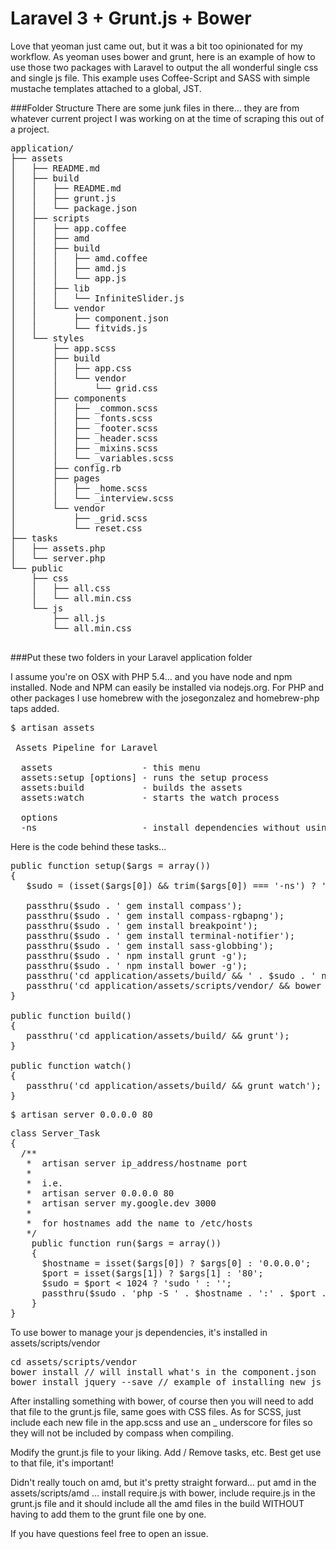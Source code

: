 Laravel 3 + Grunt.js + Bower
=============================================

Love that yeoman just came out, but it was a bit too opinionated for my workflow. As yeoman uses bower and grunt, here is an example of how to use those two packages with Laravel to output the all wonderful single css and single js file. This example uses Coffee-Script and SASS with simple mustache templates attached to a global, JST.

###Folder Structure
There are some junk files in there… they are from whatever current project I was working on at the time of scraping this out of a project.
<pre>
application/
├── assets
│   ├── README.md
│   ├── build
│   │   ├── README.md
│   │   ├── grunt.js
│   │   └── package.json
│   ├── scripts
│   │   ├── app.coffee
│   │   ├── amd
│   │   ├── build
│   │   │   ├── amd.coffee
│   │   │   ├── amd.js
│   │   │   └── app.js
│   │   ├── lib
│   │   │   └── InfiniteSlider.js
│   │   └── vendor
│   │       ├── component.json
│   │       └── fitvids.js
│   └── styles
│       ├── app.scss
│       ├── build
│       │   ├── app.css
│       │   └── vendor
│       │       └── grid.css
│       ├── components
│       │   ├── _common.scss
│       │   ├── _fonts.scss
│       │   ├── _footer.scss
│       │   ├── _header.scss
│       │   ├── _mixins.scss
│       │   └── _variables.scss
│       ├── config.rb
│       ├── pages
│       │   ├── _home.scss
│       │   └── _interview.scss
│       └── vendor
│           ├── _grid.scss
│           └── reset.css
├── tasks
│   ├── assets.php
│   └── server.php
└── public
    ├── css
    │   ├── all.css
    │   └── all.min.css
    └── js
        ├── all.js
        └── all.min.css

</pre>

###Put these two folders in your Laravel application folder

I assume you're on OSX with PHP 5.4… and you have node and npm installed. Node and NPM can easily be installed via nodejs.org.  For PHP and other packages I use homebrew with the josegonzalez and homebrew-php taps added.

<pre>
$ artisan assets

 Assets Pipeline for Laravel

  assets                 - this menu
  assets:setup [options] - runs the setup process
  assets:build           - builds the assets
  assets:watch           - starts the watch process

  options 
  -ns                    - install dependencies without using sudo 
</pre>
Here is the code behind these tasks...
<pre>
public function setup($args = array())
{
   $sudo = (isset($args[0]) && trim($args[0]) === '-ns') ? '' : 'sudo';

   passthru($sudo . ' gem install compass');
   passthru($sudo . ' gem install compass-rgbapng');
   passthru($sudo . ' gem install breakpoint');
   passthru($sudo . ' gem install terminal-notifier');
   passthru($sudo . ' gem install sass-globbing');
   passthru($sudo . ' npm install grunt -g');
   passthru($sudo . ' npm install bower -g');
   passthru('cd application/assets/build/ && ' . $sudo . ' npm install');
   passthru('cd application/assets/scripts/vendor/ && bower install');
}

public function build()
{
   passthru('cd application/assets/build/ && grunt');
}

public function watch()
{
   passthru('cd application/assets/build/ && grunt watch');
}
</pre>
<pre>
$ artisan server 0.0.0.0 80
</pre>
<pre>
class Server_Task
{
  /**
   *  artisan server ip_address/hostname port
   *
   *  i.e. 
   *  artisan server 0.0.0.0 80
   *  artisan server my.google.dev 3000
   *
   *  for hostnames add the name to /etc/hosts
   */
	public function run($args = array())
	{
	  $hostname = isset($args[0]) ? $args[0] : '0.0.0.0';
	  $port = isset($args[1]) ? $args[1] : '80';
	  $sudo = $port &lt; 1024 ? 'sudo ' : '';
  	  passthru($sudo . 'php -S ' . $hostname . ':' . $port . ' -t public/');
	}
}
</pre>

To use bower to manage your js dependencies, it's installed in assets/scripts/vendor<br/>
<pre>
cd assets/scripts/vendor
bower install // will install what's in the component.json
bower install jquery --save // example of installing new js dep
</pre>

After installing something with bower, of course then you will need to add that file to  the grunt.js file, same goes with CSS files. As for SCSS, just include each new file in the app.scss and use an _ underscore for files so they will not be included by compass when compiling.

Modify the grunt.js file to your liking.  Add / Remove tasks, etc.  Best get use to that file, it's important!

Didn't really touch on amd, but it's pretty straight forward… put amd in the assets/scripts/amd … install require.js with bower, include require.js in the grunt.js file and it should include all the amd files in the build WITHOUT having to add them to the grunt file one by one.

If you have questions feel free to open an issue.

